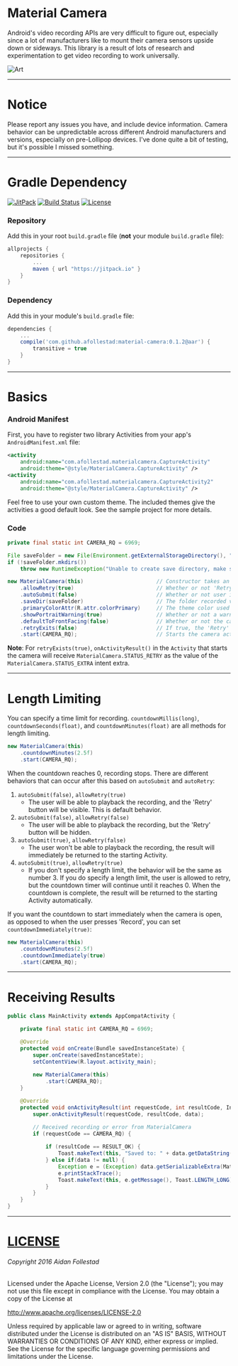 # Material Camera

Android's video recording APIs are very difficult to figure out, especially since a lot of manufacturers
like to mount their camera sensors upside down or sideways. This library is a result of lots of research
and experimentation to get video recording to work universally.

![Art](https://raw.githubusercontent.com/afollestad/material-camera/master/art/deviceart.png)

---

# Notice

Please report any issues you have, and include device information. Camera behavior can be unpredictable
across different Android manufacturers and versions, especially on pre-Lollipop devices. I've done quite
a bit of testing, but it's possible I missed something.

---

# Gradle Dependency

[![JitPack](https://img.shields.io/github/release/afollestad/material-camera.svg?label=jitpack)](https://jitpack.io/#afollestad/material-camera)
[![Build Status](https://travis-ci.org/afollestad/material-camera.svg)](https://travis-ci.org/afollestad/material-camera)
[![License](https://img.shields.io/badge/license-Apache%202-4EB1BA.svg?style=flat-square)](https://www.apache.org/licenses/LICENSE-2.0.html)

### Repository

Add this in your root `build.gradle` file (**not** your module `build.gradle` file):

```gradle
allprojects {
	repositories {
		...
		maven { url "https://jitpack.io" }
	}
}
```

### Dependency

Add this in your module's `build.gradle` file:

```gradle
dependencies {
    ...
    compile('com.github.afollestad:material-camera:0.1.2@aar') {
        transitive = true
    }
}
```

---


# Basics

### Android Manifest

First, you have to register two library Activities from your app's `AndroidManifest.xml` file:

```xml
<activity
    android:name="com.afollestad.materialcamera.CaptureActivity"
    android:theme="@style/MaterialCamera.CaptureActivity" />
<activity
    android:name="com.afollestad.materialcamera.CaptureActivity2"
    android:theme="@style/MaterialCamera.CaptureActivity" />
```
            
Feel free to use your own custom theme. The included themes give the activities a good default look. 
See the sample project for more details.

### Code

```java
private final static int CAMERA_RQ = 6969; 

File saveFolder = new File(Environment.getExternalStorageDirectory(), "MaterialCamera Sample");
if (!saveFolder.mkdirs())
    throw new RuntimeException("Unable to create save directory, make sure WRITE_EXTERNAL_STORAGE permission is granted.");

new MaterialCamera(this)                       // Constructor takes an Activity
    .allowRetry(true)                          // Whether or not 'Retry' is visible during playback
    .autoSubmit(false)                         // Whether or not user is allowed to playback videos after recording. This can affect other things, discussed in the next section.
    .saveDir(saveFolder)                       // The folder recorded videos are saved to
    .primaryColorAttr(R.attr.colorPrimary)     // The theme color used for the camera, defaults to colorPrimary of Activity in the constructor
    .showPortraitWarning(true)                 // Whether or not a warning is displayed if the user presses record in portrait orientation
    .defaultToFrontFacing(false)               // Whether or not the camera will initially show the front facing camera
    .retryExits(false)                         // If true, the 'Retry' button in the playback screen will exit the camera instead of going back to the recorder
    .start(CAMERA_RQ);                         // Starts the camera activity, the result will be sent back to the current Activity
```

**Note**: For `retryExists(true)`, `onActivityResult()` in the `Activity` that starts the camera will
receive `MaterialCamera.STATUS_RETRY` as the value of the `MaterialCamera.STATUS_EXTRA` intent extra.

---

# Length Limiting

You can specify a time limit for recording. `countdownMillis(long)`, `countdownSeconds(float)`, 
and `countdownMinutes(float)` are all methods for length limiting.

```java
new MaterialCamera(this)
    .countdownMinutes(2.5f)
    .start(CAMERA_RQ);
```

When the countdown reaches 0, recording stops. There are different behaviors that can occur after this based on
`autoSubmit` and `autoRetry`:

1. `autoSubmit(false)`, `allowRetry(true)`
    * The user will be able to playback the recording, and the 'Retry' button will be visible. This is default behavior.
2. `autoSubmit(false)`, `allowRetry(false)`
    * The user will be able to playback the recording, but the 'Retry' button will be hidden.
3. `autoSubmit(true)`, `allowRetry(false)`
    * The user won't be able to playback the recording, the result will immediately be returned to the starting Activity.
4. `autoSubmit(true)`, `allowRetry(true)`
    * If you don't specify a length limit, the behavior will be the same as number 3. If you do specify a length limit, the user is allowed to retry, but the countdown timer will continue until it reaches 0. When the countdown is complete, the result will be returned to the starting Activity automatically.

If you want the countdown to start immediately when the camera is open, as opposed to when the user presses
'Record', you can set `countdownImmediately(true)`:

```java
new MaterialCamera(this)
    .countdownMinutes(2.5f)
    .countdownImmediately(true)
    .start(CAMERA_RQ);
```

---

# Receiving Results

```java
public class MainActivity extends AppCompatActivity {

    private final static int CAMERA_RQ = 6969;

    @Override
    protected void onCreate(Bundle savedInstanceState) {
        super.onCreate(savedInstanceState);
        setContentView(R.layout.activity_main);
        
        new MaterialCamera(this)
            .start(CAMERA_RQ);
    }

    @Override
    protected void onActivityResult(int requestCode, int resultCode, Intent data) {
        super.onActivityResult(requestCode, resultCode, data);

        // Received recording or error from MaterialCamera
        if (requestCode == CAMERA_RQ) {
        
            if (resultCode == RESULT_OK) {
                Toast.makeText(this, "Saved to: " + data.getDataString(), Toast.LENGTH_LONG).show();
            } else if(data != null) {
                Exception e = (Exception) data.getSerializableExtra(MaterialCamera.ERROR_EXTRA);
                e.printStackTrace();
                Toast.makeText(this, e.getMessage(), Toast.LENGTH_LONG).show();
            }
        }
    }
}
```

---

# [LICENSE](/LICENSE.md)

###### Copyright 2016 Aidan Follestad

Licensed under the Apache License, Version 2.0 (the "License");
you may not use this file except in compliance with the License.
You may obtain a copy of the License at

http://www.apache.org/licenses/LICENSE-2.0

Unless required by applicable law or agreed to in writing, software
distributed under the License is distributed on an "AS IS" BASIS,
WITHOUT WARRANTIES OR CONDITIONS OF ANY KIND, either express or implied.
See the License for the specific language governing permissions and
limitations under the License.
